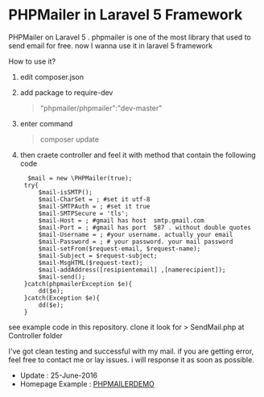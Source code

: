 # PHPMailer in Laravel 5 Framework


PHPMailer on Laravel 5 . phpmailer is one of the most library that used to send email for free. now I wanna use it in laravel 5 framework

How to use it?

1. edit composer.json

2. add package to require-dev

	  > "phpmailer/phpmailer":"dev-master"
    
3. enter command

      > composer update
      
4. then craete controller and feel it with method that contain the following code

			
         $mail = new \PHPMailer(true);
    	try{
    		$mail-isSMTP();
    		$mail-CharSet = ; #set it utf-8
    		$mail-SMTPAuth = ; #set it true
    		$mail-SMTPSecure = 'tls';
    		$mail-Host = ; #gmail has host  smtp.gmail.com
    		$mail-Port = ; #gmail has port  587 . without double quotes
    		$mail-Username = ; #your username. actually your email
    		$mail-Password = ; # your password. your mail password
    		$mail-setFrom($request-email, $request-name); 
    		$mail-Subject = $request-subject;
    		$mail-MsgHTML($request-text);
    		$mail-addAddress([resipientemail] ,[namerecipient]); 
    		$mail-send();
    	}catch(phpmailerException $e){
    		dd($e);
    	}catch(Exception $e){
    		dd($e);
    	} 
    
    


see example code in this repository. clone it look for > SendMail.php at Controller folder
 
 
 I've got clean testing and successful with my mail.
 if you are getting error, feel free to contact me or lay issues. i will response it as soon as possible.
 
- Update  : 25-June-2016
- Homepage Example : [PHPMAILERDEMO](https://phpmailer.herokuapp.com/ "PHPMAILERDEMO")